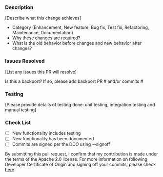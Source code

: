 ### Description
[Describe what this change achieves]
* Category (Enhancement, New feature, Bug fix, Test fix, Refactoring, Maintenance, Documentation)
* Why these changes are required?
* What is the old behavior before changes and new behavior after changes?

### Issues Resolved
[List any issues this PR will resolve]

Is this a backport? If so, please add backport PR # and/or commits #

### Testing
[Please provide details of testing done: unit testing, integration testing and manual testing]

### Check List
- [ ] New functionality includes testing
- [ ] New functionality has been documented
- [ ] Commits are signed per the DCO using --signoff

By submitting this pull request, I confirm that my contribution is made under the terms of the Apache 2.0 license.
For more information on following Developer Certificate of Origin and signing off your commits, please check [here](https://github.com/opensearch-project/OpenSearch/blob/main/CONTRIBUTING.md#developer-certificate-of-origin).